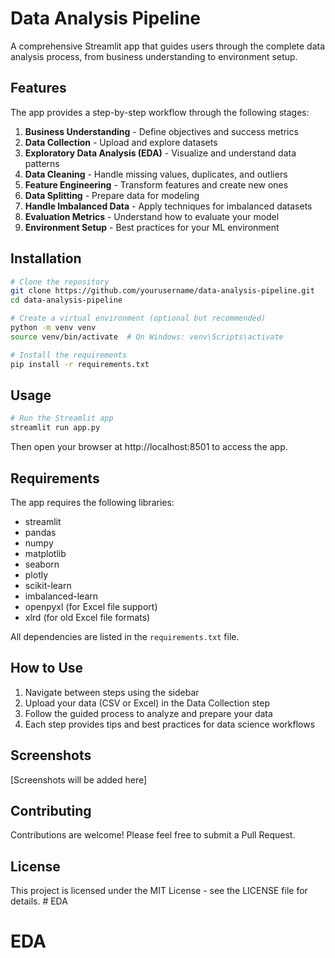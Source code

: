 # Data Analysis Pipeline

A comprehensive Streamlit app that guides users through the complete data analysis process, from business understanding to environment setup.

## Features

The app provides a step-by-step workflow through the following stages:

1. **Business Understanding** - Define objectives and success metrics
2. **Data Collection** - Upload and explore datasets
3. **Exploratory Data Analysis (EDA)** - Visualize and understand data patterns
4. **Data Cleaning** - Handle missing values, duplicates, and outliers
5. **Feature Engineering** - Transform features and create new ones
6. **Data Splitting** - Prepare data for modeling
7. **Handle Imbalanced Data** - Apply techniques for imbalanced datasets
8. **Evaluation Metrics** - Understand how to evaluate your model
9. **Environment Setup** - Best practices for your ML environment

## Installation

```bash
# Clone the repository
git clone https://github.com/yourusername/data-analysis-pipeline.git
cd data-analysis-pipeline

# Create a virtual environment (optional but recommended)
python -m venv venv
source venv/bin/activate  # On Windows: venv\Scripts\activate

# Install the requirements
pip install -r requirements.txt
```

## Usage

```bash
# Run the Streamlit app
streamlit run app.py
```

Then open your browser at http://localhost:8501 to access the app.

## Requirements

The app requires the following libraries:

- streamlit
- pandas
- numpy
- matplotlib
- seaborn
- plotly
- scikit-learn
- imbalanced-learn
- openpyxl (for Excel file support)
- xlrd (for old Excel file formats)

All dependencies are listed in the `requirements.txt` file.

## How to Use

1. Navigate between steps using the sidebar
2. Upload your data (CSV or Excel) in the Data Collection step
3. Follow the guided process to analyze and prepare your data
4. Each step provides tips and best practices for data science workflows

## Screenshots

[Screenshots will be added here]

## Contributing

Contributions are welcome! Please feel free to submit a Pull Request.

## License

This project is licensed under the MIT License - see the LICENSE file for details. # EDA
# EDA
